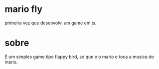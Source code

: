 # mario fly

primeira vez que desenvolvi um game em js.

# sobre

É um simples game tipo flappy bird, só que é o mario e toca a musica do mario.

